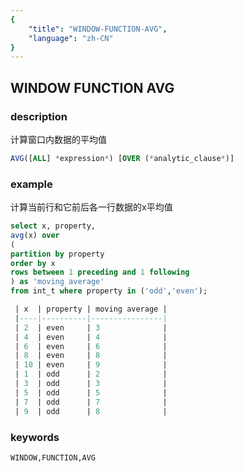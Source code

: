 ```yaml
---
{
    "title": "WINDOW-FUNCTION-AVG",
    "language": "zh-CN"
}
---
```


<!--  Licensed to the Apache Software Foundation (ASF) under one or more contributor license agreements.  See the NOTICE file distributed with this work for additional information regarding copyright ownership.  The ASF licenses this file to you under the Apache License, Version 2.0 (the "License"); you may not use this file except in compliance with the License.  You may obtain a copy of the License at

  http://www.apache.org/licenses/LICENSE-2.0

Unless required by applicable law or agreed to in writing, software distributed under the License is distributed on an "AS IS" BASIS, WITHOUT WARRANTIES OR CONDITIONS OF ANY KIND, either express or implied.  See the License for the specific language governing permissions and limitations under the License. -->

## WINDOW FUNCTION AVG
### description

计算窗口内数据的平均值

```sql
AVG([ALL] *expression*) [OVER (*analytic_clause*)]
```

### example

计算当前行和它前后各一行数据的x平均值

```sql
select x, property,    
avg(x) over    
(   
partition by property    
order by x    
rows between 1 preceding and 1 following    
) as 'moving average'    
from int_t where property in ('odd','even');

 | x  | property | moving average |
 |----|----------|----------------|
 | 2  | even     | 3              |
 | 4  | even     | 4              |
 | 6  | even     | 6              |
 | 8  | even     | 8              |
 | 10 | even     | 9              |
 | 1  | odd      | 2              |
 | 3  | odd      | 3              |
 | 5  | odd      | 5              |
 | 7  | odd      | 7              |
 | 9  | odd      | 8              |
```

### keywords

    WINDOW,FUNCTION,AVG